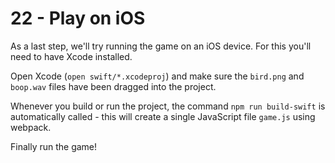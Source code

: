 # 22 - Play on iOS

As a last step, we'll try running the game on an iOS device. For this you'll need to have Xcode installed.

Open Xcode (`open swift/*.xcodeproj`) and make sure the `bird.png` and `boop.wav` files have been dragged into the project.

Whenever you build or run the project, the command `npm run build-swift` is automatically called - this will create a single JavaScript file `game.js` using webpack.

Finally run the game!
